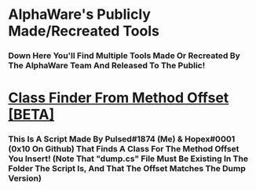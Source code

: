 # AlphaWare's Publicly Made/Recreated Tools
### Down Here You'll Find Multiple Tools Made Or Recreated By The AlphaWare Team And Released To The Public!

# [Class Finder From Method Offset [BETA]](https://github.com/ChrxnZ/AlphaWare-Public-Tools/blob/main/classFromMethodOffset_Script.lua)
### This Is A Script Made By Pulsed#1874 (Me) & Hopex#0001 (0x10 On Github) That Finds A Class For The Method Offset You Insert! (Note That "dump.cs" File Must Be Existing In The Folder The Script Is, And That The Offset Matches The Dump Version)
